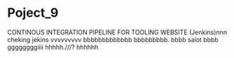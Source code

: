 # Poject_9
CONTINOUS INTEGRATION PIPELINE FOR TOOLING WEBSITE (Jenkins)nnn
cheking jekins vvvvvvvvv
bbbbbbbbbbbbb
bbbbbbbbb.   bbbb
salot
bbbb
ggggggggiiii
hhhhh.///?
hhhhhh
